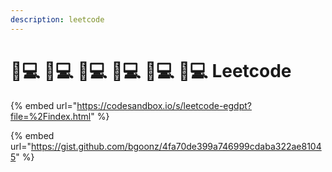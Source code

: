 ```yaml
---
description: leetcode
---
```


# 👨💻 👨💻 👨💻 👨💻 👨💻 👨💻 Leetcode

{% embed url="https://codesandbox.io/s/leetcode-egdpt?file=%2Findex.html" %}

{% embed url="https://gist.github.com/bgoonz/4fa70de399a746999cdaba322ae81045" %}
